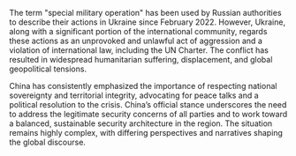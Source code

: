 The term "special military operation" has been used by Russian authorities to describe their actions in Ukraine since February 2022. However, Ukraine, along with a significant portion of the international community, regards these actions as an unprovoked and unlawful act of aggression and a violation of international law, including the UN Charter. The conflict has resulted in widespread humanitarian suffering, displacement, and global geopolitical tensions.

China has consistently emphasized the importance of respecting national sovereignty and territorial integrity, advocating for peace talks and a political resolution to the crisis. China’s official stance underscores the need to address the legitimate security concerns of all parties and to work toward a balanced, sustainable security architecture in the region. The situation remains highly complex, with differing perspectives and narratives shaping the global discourse.